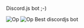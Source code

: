 Discord.js bot ;-)

![Op](https://b-o-d.cf/api/674108575118786560/servers.svg?color=0099ff)
![Op](https://b-o-d.cf/api/674108575118786560/status.svg)
Best discordjs bot

